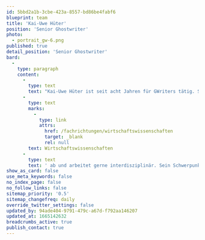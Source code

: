 ```yaml
---
id: 5bbd2a1b-3cbe-423a-8557-bd86be4fabf6
blueprint: team
title: 'Kai-Uwe Hüter'
position: 'Senior Ghostwriter'
photo:
  - portrait_gw-6.png
published: true
detail_position: 'Senior Ghostwriter'
bard:
  -
    type: paragraph
    content:
      -
        type: text
        text: "Kai-Uwe Hüter ist seit acht Jahren für GWriters tätig. Seine Stärke ist die Kombination aus Theorie und Praxis. Auf seine Ausbildung zum Steuerfachgehilfen folgten Arbeitserfahrungen in pädagogischen\_ Bereichen, später das Lehramts-Staatsexamen. Darauf die selbstständige Tätigkeit als Ghostwriter. Er deckt weite Bereiche der Geistes- und "
      -
        type: text
        marks:
          -
            type: link
            attrs:
              href: /fachrichtungen/wirtschaftswissenschaften
              target: _blank
              rel: null
        text: Wirtschaftswissenschaften
      -
        type: text
        text: ' ab und arbeitet gerne interdisziplinär. Sein Schwerpunkt ist die Digitalisierung mit all ihren Facetten und Herausforderungen. Auch kurzfristige Projekte sowie das gemeinsame Erarbeiten von kreativen Lösungen, die den "Blick über den Tellerrand" erfordern, stellen für Kai-Uwe Hüter keine Schwierigkeit dar.'
show_as_card: false
use_meta_keywords: false
no_index_page: false
no_follow_links: false
sitemap_priority: '0.5'
sitemap_changefreq: daily
override_twitter_settings: false
updated_by: 94ade404-9791-479c-a67d-f792aa146207
updated_at: 1665142632
breadcrumbs_active: true
publish_contact: true
---
```

